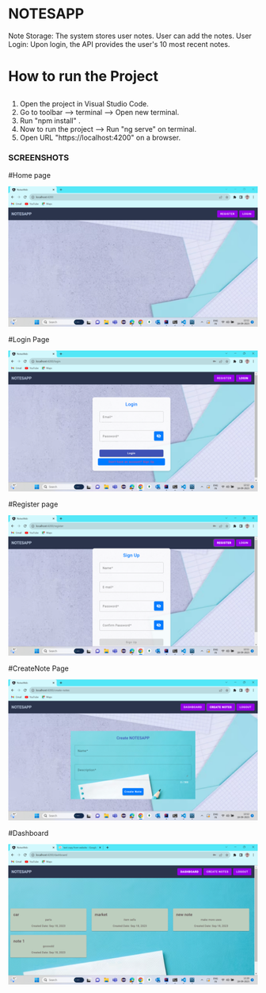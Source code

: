 # NOTESAPP

Note Storage: The system stores user notes. User can add the notes.
User Login: Upon login, the API provides the user's 10 most recent notes.


#  How to run the Project 

## 
1. Open the project in Visual Studio Code.
2. Go to toolbar --> terminal --> Open new terminal.
3. Run "npm install"  .
4. Now to run the project --> Run "ng serve" on terminal.
5. Open URL "https://localhost:4200" on a browser.


### SCREENSHOTS
  
#Home page

![Alt text](Homepage.png)

 #Login Page

 ![Alt text](Loginpage.png) 

 #Register page

 ![Alt text](RegisterPage.png)

 #CreateNote Page

  ![Alt text](Createnote.png)

#Dashboard

   ![Alt text](Dashboard.png)